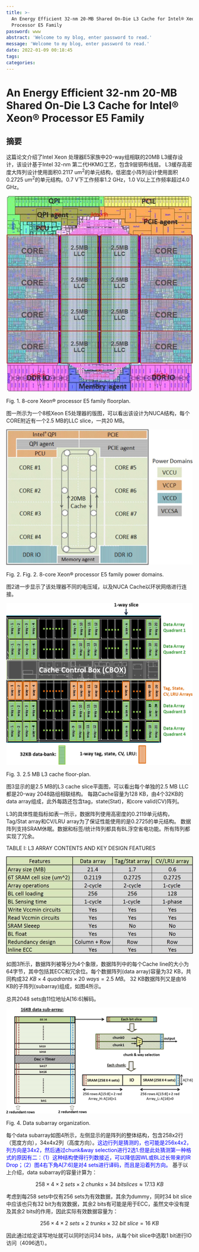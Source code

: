 ```yaml
---
title: >-
  An Energy Efficient 32-nm 20-MB Shared On-Die L3 Cache for Intel® Xeon®
  Processor E5 Family
password: www
abstract: 'Welcome to my blog, enter password to read.'
message: 'Welcome to my blog, enter password to read.'
date: 2022-01-09 00:18:45
tags:
categories:
---
```


# An Energy Efficient 32-nm 20-MB Shared On-Die L3 Cache for Intel® Xeon® Processor E5 Family

## 摘要

这篇论文介绍了Intel Xeon 处理器E5家族中20-way组相联的20MB L3缓存设计，该设计基于Intel 32-nm 第二代HKMG工艺，包含9层铜布线层。
L3缓存高密度大阵列设计使用面积0.2117 um<sup>2</sup>的单元结构，低密度小阵列设计使用面积0.2725 um<sup>2</sup>的单元结构。0.7 V下工作频率1.2 GHz，1.0 V以上工作频率超过4.0 GHz。

![](./An-Energy-Efficient-32-nm-20-MB-Shared-On-Die-L3-Cache-for-Intel®-Xeon®-Processor-E5-Family/SRAM_1.jpg)

Fig. 1. 8-core Xeon® processor E5 family floorplan.

图一所示为一个8核Xeon E5处理器的版图，可以看出该设计为NUCA结构，每个CORE附近有一个2.5 MB的LLC slice，一共20 MB。

![](./An-Energy-Efficient-32-nm-20-MB-Shared-On-Die-L3-Cache-for-Intel®-Xeon®-Processor-E5-Family/SRAM_2.jpg)

Fig. 2. Fig. 2. 8-core Xeon® processor E5 family power domains.

图2进一步显示了该处理器不同的电压域，以及NUCA Cache以环状网络进行连接。

![](./An-Energy-Efficient-32-nm-20-MB-Shared-On-Die-L3-Cache-for-Intel®-Xeon®-Processor-E5-Family/SRAM_3.jpg)

Fig. 3. 2.5 MB L3 cache floor-plan.

图3显示的是2.5 MB的L3 cache slice平面图，可以看出每个单独的2.5 MB LLC都是20-way 2048路组相联结构。
每路Cache容量为128 KB，由4个32KB的data array组成，此外每路还包含tag，state(Stat)，和core valid(CV)阵列。

L3的具体性能指标如表一所示，数据阵列使用高密度的0.2119单元结构，Tag/Stat array和CV/LRU array为了保证性能使用的是0.2725的单元结构。
数据阵列支持SRAM休眠。数据和标签/统计阵列都具有BL浮空省电功能。所有阵列都实现了冗余。

TABLE I: L3 ARRAY CONTENTS AND KEY DESIGN FEATURES

![](./An-Energy-Efficient-32-nm-20-MB-Shared-On-Die-L3-Cache-for-Intel®-Xeon®-Processor-E5-Family/SRAM_T1.jpg)

如图3所示，数据阵列被等分为4个象限，数据阵列中的每个Cache line的大小为64字节，其中包括其ECC和冗余位。每个数据阵列(data array)容量为32 KB，共同构成$32\ KB \times 4\ quadrants \times 20\ ways = 2.5\ MB$。
32 KB数据阵列又是由16 KB的子阵列(subarray)组成，如图4所示。
<!-- 每个子阵列包含34个比特切片和2048 sets。每个bit slice由两个信息块(chunk)组成。子阵列输出由块(chunk)和路(way)控制逻辑选择。每个本地位线连接到258个位单元（256个常规位加上2个行冗余位）。 -->
总共2048 sets由11位地址A[16:6]解码。

![](./An-Energy-Efficient-32-nm-20-MB-Shared-On-Die-L3-Cache-for-Intel®-Xeon®-Processor-E5-Family/SRAM_4.jpg)

Fig. 4. Data subarray organization.

每个data subarray如图4所示，左侧显示的是阵列的整体结构，包含258x2行（宽度方向），34x4x2列（高度方向）。<font color=blue>这边行列是猜测的，也可能是256x4x2，列方向是34x2，然后通过chunk&way selection进行2选1.但是此处猜测第一种格式的原因有二：（1）这种结构使得行列数接近，可以降低因WL或BL过长带来的IR Drop；（2）图4右下角A[7:6]是对4 sets进行译码，而且是沿着列方向。</font>
基于以上介绍，data subarray的容量计算为：

$$258\times 4 \times 2\ sets \times 2\ chunks \times 34\ bit slices \approx 17.13\ KB$$

考虑到每258 sets中仅有256 sets为有效数据，其余为dummy，同时34 bit slice中应该也只有32 bit为有效数据，其余2 bits有可能是用于ECC，虽然文中没有提及其余2 bits的作用，因此实际有效数据容量为：

$$256 \times 4 \times 2\ sets \times 2\ trunks \times 32\ bit\ slice = 16\ KB$$

因此通过给定读写地址就可以同时访问34 bits，从每个bit slice中选取1 bit进行IO访问（4096选1）。